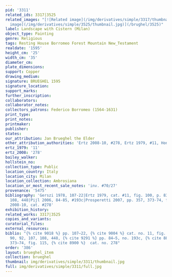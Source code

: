 ```yaml
---
pid: '3311'
related_ids: 3317|3525
related_images: "[![Related image](/img/derivatives/simple/3317/thumbnail.jpg)](/brughel/3317)|[![Related
  image](/img/derivatives/simple/3525/thumbnail.jpg)](/brughel/3525)"
label: Landscape with Cistern (Milan)
object_type: Painting
genre: Religious
tags: Resting House Borromeo Forest Mountain New_Testament
realdate: '1595'
height_cm: '25'
width_cm: '35'
diameter_cm: 
plate_dimensions: 
support: Copper
drawing_medium: 
signature: BRUEGHEL 1595
signature_location: 
support_marks: 
further_inscription: 
collaborators: 
collaborator_notes: 
collectors_patrons: Federico Borromeo (1564-1631)
print_type: 
print_notes: 
printmaker: 
publisher: 
states: 
our_attribution: Jan Brueghel the Elder
other_attribution_authorities: 'Ertz 2008-10, #278, Ertz 1979, #11, Honig database'
ertz_1979: '11'
ertz_2008: '278'
bailey_walker: 
hollstein_no: 
collection_type: Public
location_country: Italy
location_city: Milan
location_collection: Ambrosiana
location_or_most_recent_sale_notes: 'inv. #70/27'
provenance: '5475'
bibliography: 'Gerszi 1978, 107-22|Ertz 1979, cat. #11, fig. 100, p. 83, 90, 92, 107,
  108, 448|Pijl 2006, 84-85, #193c|Prosperetti 2007, pp. 357, 373-74, fig. 115|Ertz
  2008-10, cat. #278'
exhibition_history: 
related_works: 3317|3525
copies_and_variants: 
curatorial_files: 
external_resources: 
biblio: "{% cite 9018 %} pp. 107–22, {% cite 9004 %} cat. no. 11, fig. 100, pp. 83,
  90, 92, 107, 108, 448, {% cite 9291 %} pp. 84–5, no. 193c, {% cite 8863 %} pp. 357,
  373–74, fig. 115, {% cite 8900 %}  cat. no. 278"
order: '386'
layout: brueghel_item
collection: brueghel
thumbnail: img/derivatives/simple/3311/thumbnail.jpg
full: img/derivatives/simple/3311/full.jpg
---
```

